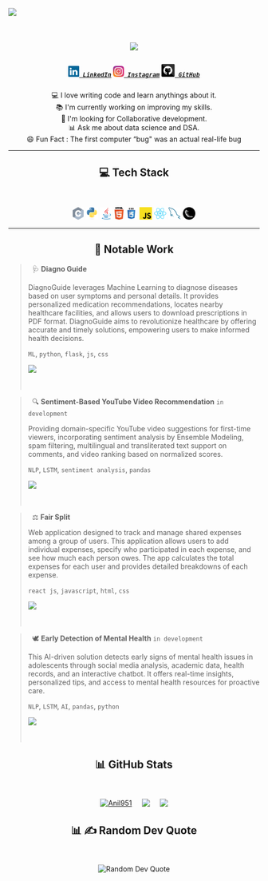 

![](https://api.visitorbadge.io/api/VisitorHit?user=Anil951&repo=github-visitors-badge&countColor=%black)



<h1 align="center">
  <a href="https://git.io/typing-svg">
   <img src="https://readme-typing-svg.herokuapp.com/?lines=Hello,+There!+👋;This+is+Anil+Kumar+Borige....;Nice+to+meet+you!&center=true&size=25">
  </a>
</h1>

<h5 align="center">
  <code><a href="https://www.linkedin.com/in/anilkumarborige/" title="LinkedIn Profile"><img width="22" src="github_images/linkedin.svg"> LinkedIn</a></code>
  <code><a href="https://www.instagram.com/thisis__anil/" title="Instagram Profile"><img width="22" src="github_images/instagram.svg"> Instagram</a></code>
  <code><a href="https://github.com/Anil951/" title="Github Profile" ><img width="27" src="github_images/github.svg"> GitHub</a></code>
</h5>

<p align="center" justify-content>
  💻 I love writing code and learn anythings about it.
  <br>
  📚 I'm currently working on improving my skills.
  <br>
  🤝 I'm looking for Collaborative development.
  <br>
  📊 Ask me about data science and DSA.
  <br>
  😄 Fun Fact : The first computer “bug" was an actual real-life bug
</p>




<hr>
<h2 align="center">💻 Tech Stack</h2>
<br>
<p align="center">
  <code><img title="C" height="25" src="github_images/c.svg"></code>
  <code><img title="Python" height="25" src="github_images/python-original.svg"></code>
  <code><img title="Java" height="25" src="github_images/java-original.svg"></code>
  <code><img title="HTML5" height="25" src="github_images/html5.svg"></code>
  <code><img title="CSS" height="25" src="github_images/css.svg"></code>
  <code><img title="Javascript" height="25" src="github_images/javascript.svg"></code>
  <code><img title="React" height="25" src="github_images/react-original.svg"></code>
  <code><img title="MySQL" height="25" src="github_images/mysql.svg"></code>
  <code><img title="Flask" height="25" src="github_images/flask.png"></code>
</p>
<hr>


<h2 align="center">📁 Notable Work</h2>


> &nbsp;
> 🩺 **Diagno Guide** 
>
> DiagnoGuide leverages Machine Learning to diagnose diseases based on user symptoms and personal details. It provides personalized medication recommendations, locates nearby healthcare facilities, and allows users to download prescriptions in PDF format. DiagnoGuide aims to revolutionize healthcare by offering accurate and timely solutions, empowering users to make informed health decisions.
>
> `ML`, `python`, `flask`, `js`, `css`
>
> <a href="https://diagnoguide.onrender.com/"><img src="https://raw.githubusercontent.com/anafro/anafro/main/Buttons/Open-In-Browser.svg" height="28"></a>
>
> &nbsp;

> &nbsp;
> 🔍 **Sentiment-Based YouTube Video Recommendation**   `in development`
> 
> Providing domain-specific YouTube video suggestions for first-time viewers, incorporating sentiment analysis by Ensemble Modeling, spam filtering, multilingual and transliterated text support on comments, and video ranking based on normalized scores.
>
> `NLP`, `LSTM`, `sentiment analysis`, `pandas`
> 
> <a href="https://github.com/Anil951/YT-Recommendation"><img src="https://raw.githubusercontent.com/anafro/anafro/main/Buttons/Open-In-Browser.svg" height="28"></a>
> 
> &nbsp;

> &nbsp;
> ⚖️ **Fair Split** 
> 
> Web application designed to track and manage shared expenses among a group of users. This application allows users to add individual expenses, specify who participated in each expense, and see how much each person owes. The app calculates the total expenses for each user and provides detailed breakdowns of each expense.
>
> `react js`, `javascript`, `html`, `css`
> 
> <a href="https://github.com/Anil951/Fair-Split"><img src="https://raw.githubusercontent.com/anafro/anafro/main/Buttons/Open-In-Browser.svg" height="28"></a>
> 
> &nbsp;

> &nbsp;
> 🕊️ **Early Detection of Mental Health**   `in development`
> 
> This AI-driven solution detects early signs of mental health issues in adolescents through social media analysis, academic data, health records, and an interactive chatbot. It offers real-time insights, personalized tips, and access to mental health resources for proactive care.
>
> `NLP`, `LSTM`, `AI`, `pandas`, `python`
> 
> <a href="https://github.com/Anil951/Early-detection-of-mental-health"><img src="https://raw.githubusercontent.com/anafro/anafro/main/Buttons/Open-In-Browser.svg" height="28"></a>
> 
> &nbsp;

<h2 align="center">📊 GitHub Stats</h2>
<br>
<p align="center">
  <div style="display: flex; justify-content: center; gap:20px; flex-wrap: nowrap;">
    <a href="https://github.com/Anil951/github-readme-streak-stats" title="Go to Source">
      <img width="370" src="https://streak-stats.demolab.com/?user=Anil951&theme=react&border=61dafb&hide_border=true" alt="Anil951" />
    </a>
    <a href="https://github.com/Anil951/github-readme-stats" title="Go to Source">
      <img width="350" src="https://github-readme-stats.vercel.app/api?username=Anil951&show_icons=true&theme=react&border_color=61dafb&hide_border=true" />
    </a>
    <a href="https://github.com/Anil951/github-readme-stats">
      <img width="270" src="https://github-readme-stats.vercel.app/api/top-langs/?username=Anil951&hide=c%23,powershell,Mathematica,Ruby,Objective-C,Objective-C%2b%2b,Cuda&title_color=61dafb&text_color=ffffff&icon_color=61dafb&bg_color=20232a&langs_count=8&layout=compact&border_color=61dafb&hide_border=true&size_weight=0.5&count_weight=0.5" />
    </a>
  </div>
</p>


<!--
### 📊 GitHub Stats:
![](https://streak-stats.demolab.com/?user=Anil951&theme=react&border=61dafb&hide_border=true)
![](https://github-readme-stats.vercel.app/api?username=Anil951&show_icons=true&theme=react&border_color=61dafb&hide_border=true)
![](https://github-readme-stats.vercel.app/api/top-langs/?username=Anil951&hide=c%23,powershell,Mathematica,Ruby,Objective-C,Objective-C%2b%2b,Cuda&title_color=61dafb&text_color=ffffff&icon_color=61dafb&bg_color=20232a&langs_count=8&layout=compact&border_color=61dafb&hide_border=true&size_weight=0.5&count_weight=0.5)
-->

<h2 align="center">📊 ✍️ Random Dev Quote</h2>
<br>
<p align="center">
  <img src="https://quotes-github-readme.vercel.app/api?type=horizontal&theme=radical" alt="Random Dev Quote">
</p>

<!--
<h2 align="center">😂 Random Dev Meme</h2>
<br>
<p align="center">
  <img src='https://randommeme-five.vercel.app/' alt="Random Meme"/>
</p>
-->







